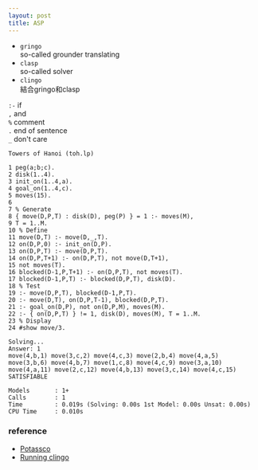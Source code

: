 ```yaml
---
layout: post
title: ASP
---
```

* `gringo`  
  so-called grounder translating
* `clasp`  
  so-called solver
* `clingo`  
  結合gringo和clasp
<!--more-->

`:-`  if  
`,`   and  
`%`   comment  
`.`   end of sentence  
`_`   don't care  



```
Towers of Hanoi (toh.lp)

1 peg(a;b;c).
2 disk(1..4).
3 init_on(1..4,a).
4 goal_on(1..4,c).
5 moves(15).
6 
7 % Generate
8 { move(D,P,T) : disk(D), peg(P) } = 1 :- moves(M),
9 T = 1..M.
10 % Define
11 move(D,T) :- move(D,_,T).
12 on(D,P,0) :- init_on(D,P).
13 on(D,P,T) :- move(D,P,T).
14 on(D,P,T+1) :- on(D,P,T), not move(D,T+1),
15 not moves(T).
16 blocked(D-1,P,T+1) :- on(D,P,T), not moves(T).
17 blocked(D-1,P,T) :- blocked(D,P,T), disk(D).
18 % Test
19 :- move(D,P,T), blocked(D-1,P,T).
20 :- move(D,T), on(D,P,T-1), blocked(D,P,T).
21 :- goal_on(D,P), not on(D,P,M), moves(M).
22 :- { on(D,P,T) } != 1, disk(D), moves(M), T = 1..M.
23 % Display
24 #show move/3.

Solving...
Answer: 1
move(4,b,1) move(3,c,2) move(4,c,3) move(2,b,4) move(4,a,5) move(3,b,6) move(4,b,7) move(1,c,8) move(4,c,9) move(3,a,10) move(4,a,11) move(2,c,12) move(4,b,13) move(3,c,14) move(4,c,15)
SATISFIABLE

Models       : 1+
Calls        : 1
Time         : 0.019s (Solving: 0.00s 1st Model: 0.00s Unsat: 0.00s)
CPU Time     : 0.010s

```



### reference
* [Potassco](https://potassco.org/)
* [Running clingo](https://potassco.org/clingo/run/)
